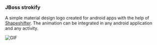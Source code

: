 ### JBoss strokify

A simple material design logo created for android apps with the help of [Shapeshifter](https://shapeshifter.design/). The animation can be integrated in any android application and any activity.

![GIF](https://media.giphy.com/media/Bo1mAe2rilfJBEw7B8/giphy.gif)
